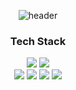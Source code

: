 <div align=center>

![header](https://capsule-render.vercel.app/api?type=waving&color=auto&height=100&section=header&text=Jimin's%20Profile&fontSize=30)

### Tech Stack
<img src="https://img.shields.io/badge/Unreal Engine-0E1128?style=flat&logo=Unreal Engine&logoColor=white"/> <img src="https://img.shields.io/badge/Unity-FFFFFF?style=flat&logo=Unity&logoColor=white"/>  
<img src="https://img.shields.io/badge/C++-00599C?style=flat&logo=C++&logoColor=white"/> <img src="https://img.shields.io/badge/C shape-239120?style=flat&logo=C shape&logoColor=white"/>  <img src="https://img.shields.io/badge/C-A8B9CC?style=flat&logo=C&logoColor=white"/> <img src="https://img.shields.io/badge/Python-3776AB?style=flat&logo=Python&logoColor=white"/>  
<!--
# Tool  
<img src="https://img.shields.io/badge/Github-181717?style=flat&logo=Github&logoColor=white"/> <img src="https://img.shields.io/badge/Gitlab-FC6D26?style=flat&logo=Gitlab&logoColor=white"/>  
<img src="https://img.shields.io/badge/Notion-000000?style=flat&logo=Notion&logoColor=white"/> <img src="https://img.shields.io/badge/Figma-F24E1E?style=flat&logo=Figma&logoColor=white"/>  <img src="https://img.shields.io/badge/Oculus-1C1E20E?style=flat&logo=Oculus&logoColor=white"/>  <img src="https://img.shields.io/badge/Visual Studio-5C2D91?style=flat&logo=Visual Studio&logoColor=white"/>  


---  


## Profile  

 🔭 I’m currently working on "AYU"  
 🌱 I’m currently learning "Unreal Engine / Unity"  
 👯 I’m looking to collaborate on "Any Other Project"  
 🤔 I’m looking for help with "C++" "C#"  
 💬 Ask me about "Anything"  
 📫 How to reach me: "ttette1559@naver.com"  
 😄 Pronouns: "Only those who try can regret it"  
 ⚡ Fun fact: "I am still 26 years old"    
 



[![Top Langs](https://github-readme-stats.vercel.app/api/top-langs/?username=leejimin3&layout=compact&theme=dracula)](https://github.com/leejimin3/github-readme-stats)
![Jimin's GitHub stats](https://github-readme-stats.vercel.app/api?username=leejimin3&&show_icons=true&theme=dracula)  


 
![footer](https://capsule-render.vercel.app/api?type=waving&color=auto&height=100&section=footer)
 -->
 </div>
